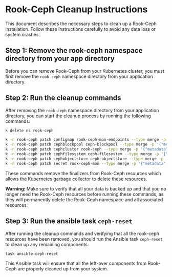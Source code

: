 # Rook-Ceph Cleanup Instructions

This document describes the necessary steps to clean up a Rook-Ceph installation. Follow these instructions carefully to avoid any data loss or system crashes.

## Step 1: Remove the rook-ceph namespace directory from your app directory

Before you can remove Rook-Ceph from your Kubernetes cluster, you must first remove the `rook-ceph` namespace directory from your application directory.

## Step 2: Run the cleanup commands

After removing the `rook-ceph` namespace directory from your application directory, you can start the cleanup process by running the following commands:

```bash
k delete ns rook-ceph

k -n rook-ceph patch configmap rook-ceph-mon-endpoints --type merge -p '{"metadata":{"finalizers": []}}'
k -n rook-ceph patch cephblockpool ceph-blockpool --type merge -p '{"metadata":{"finalizers": []}}'
k -n rook-ceph patch cephcluster rook-ceph --type merge -p '{"metadata":{"finalizers": []}}'
k -n rook-ceph patch cephfilesystem ceph-filesystem --type merge -p '{"metadata":{"finalizers": []}}'
k -n rook-ceph patch cephobjectstore ceph-objectstore --type merge -p '{"metadata":{"finalizers": []}}'
k -n rook-ceph patch secret rook-ceph-mon --type merge -p '{"metadata":{"finalizers": []}}'
```

These commands remove the finalizers from Rook-Ceph resources which allows the Kubernetes garbage collector to delete these resources.

**Warning:** Make sure to verify that all your data is backed up and that you no longer need the Rook-Ceph resources before running these commands, as they will permanently delete the Rook-Ceph namespace and all associated resources.

## Step 3: Run the ansible task `ceph-reset`

After running the cleanup commands and verifying that all the rook-ceph resources have been removed, you should run the Ansible task `ceph-reset` to clean up any remaining components:

```bash
task ansible:ceph-reset
```

This Ansible task will ensure that all the left-over components from Rook-Ceph are properly cleaned up from your system.
